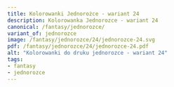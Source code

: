 ```yaml
---
title: Kolorowanki Jednorożce - wariant 24
description: Kolorowanka Jednorozce - wariant 24
canonical: /fantasy/jednorozce/
variant_of: jednorozce
image: /fantasy/jednorozce/24/jednorozce-24.svg
pdf: /fantasy/jednorozce/24/jednorozce-24.pdf
alt: "Kolorowanki do druku jednorozce - wariant 24"
tags:
- fantasy
- jednorozce
---
```

